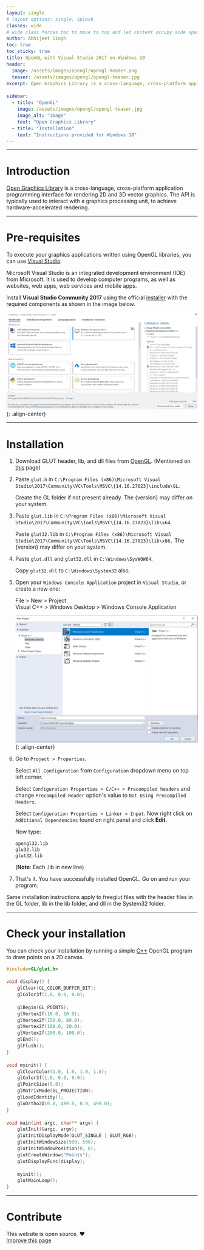 ```yaml
---
layout: single
# layout options: single, splash
classes: wide
# wide class forces toc to move to top and let content occupy side space
author: Abhijeet Singh
toc: true
toc_sticky: true
title: OpenGL with Visual Studio 2017 on Windows 10
header:
  image: /assets/images/opengl/opengl-header.png
  teaser: /assets/images/opengl/opengl-teaser.jpg
excerpt: Open Graphics Library is a cross-language, cross-platform application programming interface for rendering 2D and 3D vector graphics.

sidebar:
  - title: "OpenGL"
    image: /assets/images/opengl/opengl-teaser.jpg
    image_alt: "image"
    text: "Open Graphics Library"
  - title: "Installation"
    text: "Instructions provided for Windows 10"
---
```

<!-- Add post written in markdown below -->

---
# Introduction

[Open Graphics Library](https://www.opengl.org/about/) is a cross-language, cross-platform application programming interface for rendering 2D and 3D vector graphics. The API is typically used to interact with a graphics processing unit, to achieve hardware-accelerated rendering.

---
# Pre-requisites

To execute your graphics applications written using OpenGL libraries, you can use [Visual Studio](https://en.wikipedia.org/wiki/Microsoft_Visual_Studio).

Microsoft Visual Studio is an integrated development environment (IDE) from Microsoft. It is used to develop computer programs, as well as websites, web apps, web services and mobile apps.

Install **Visual Studio Community 2017** using the official [installer](https://visualstudio.microsoft.com/vs/) with the required components as shown in the image below.

![](/assets/images/opengl/opengl.jpg "Visual Studio"){: .align-center}

---
# Installation

1. Download GLUT header, lib, and dll files from [OpenGL](https://www.opengl.org/resources/libraries/glut/glutdlls37beta.zip). (Mentioned on [this](https://www.opengl.org/resources/libraries/glut/glut_downloads.php) page)

2. Paste `glut.h` in `C:\Program Files (x86)\Microsoft Visual Studio\2017\Community\VC\Tools\MSVC\{14.16.27023}\include\GL`.

    Create the GL folder if not present already. The {version} may differ on your system.

3. Paste `glut.lib` in `C:\Program Files (x86)\Microsoft Visual Studio\2017\Community\VC\Tools\MSVC\{14.16.27023}\lib\x64`. 

    Paste `glut32.lib` in `C:\Program Files (x86)\Microsoft Visual Studio\2017\Community\VC\Tools\MSVC\{14.16.27023}\lib\x86.` The {version} may differ on your system.

4. Paste `glut.dll` and `glut32.dll` in `C:\Windows\SysWOW64`.

    Copy `glut32.dll` to `C:\Windows\System32` also.

5. Open your `Windows Console Application` project in `Visual Studio`, or create a new one:
    
    File > New > Project  
    Visual C++ > Windows Desktop > Windows Console Application

    ![](/assets/images/opengl/newproj.JPG "Visual Studio"){: .align-center}

6. Go to `Project > Properties`.

    Select `All Configuration` from `Configuration` dropdown menu on top left corner.

    Select `Configuration Properties > C/C++ > Precompiled headers` and change `Precompiled Header` option's value to `Not Using Precompiled Headers`.

    Select `Configuration Properties > Linker > Input`. Now right click on `Additional Dependencies` found on right panel and click **Edit**.

    Now type:
    ```
    opengl32.lib
    glu32.lib
    glut32.lib
    ```
    (**Note**: Each .lib in new line)

7. That's it. You have successfully installed OpenGL. Go on and run your program.

Same installation instructions apply to freeglut files with the header files in the GL folder, lib in the lib folder, and dll in the System32 folder.

---
# Check your installation

You can check your installation by running a simple [C++](https://en.wikipedia.org/wiki/C%2B%2B) OpenGL program to draw points on a 2D canvas.

```cpp
#include<GL/glut.h>

void display() {
	glClear(GL_COLOR_BUFFER_BIT);
	glColor3f(1.0, 0.0, 0.0);

	glBegin(GL_POINTS);
	glVertex2f(10.0, 10.0);
	glVertex2f(150.0, 80.0);
	glVertex2f(100.0, 20.0);
	glVertex2f(200.0, 100.0);
	glEnd();
	glFlush();
}

void myinit() {
	glClearColor(1.0, 1.0, 1.0, 1.0);
	glColor3f(1.0, 0.0, 0.0);
	glPointSize(5.0);
	glMatrixMode(GL_PROJECTION);
	glLoadIdentity();
	gluOrtho2D(0.0, 499.0, 0.0, 499.0);
}

void main(int argc, char** argv) {
	glutInit(&argc, argv);
	glutInitDisplayMode(GLUT_SINGLE | GLUT_RGB);
	glutInitWindowSize(500, 500);
	glutInitWindowPosition(0, 0);
	glutCreateWindow("Points");
	glutDisplayFunc(display);

	myinit();
	glutMainLoop();
}
```

---
# Contribute

This website is open source. :hearts:  
[Improve this page](https://github.com/cseas/cseas.github.io/blob/master/_posts/2019-02-10-opengl.md)